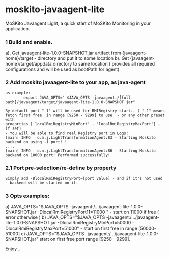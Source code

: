 # moskito-javaagent-lite
MoSKito Javaagent Light, a quick start of MoSKito Monitoring in your application.


### 1 Build and enable.

  a). Get javaagent-lite-1.0.0-SNAPSHOT.jar  artifact from {javaagent-home}/target - directory  and   put it to  some location
  b). Get {javaagent-home}/target/appdata  directory to same location ( provides all required configurations and will be used as bootPath for agent)

### 2 Add  moskito javaagent-lite to your app, as  java-agent
   	as example:
			export JAVA_OPTS=" $JAVA_OPTS -javaagent:/[full   path]/javaagent/target/javaagent-lite-1.0.0-SNAPSHOT.jar"

    By default port "-1" will be used for RMIRegistry start.. ( "-1" means  fetch first free  in range [9250 - 9299] to use  - or any other preset with 
    proeprties ['localRmiRegistryMinPort' - 'localRmiRegistryMaxPort'] - if set) 
    - You will be able to find real Registry port in Logs:
    [main] INFO   o.m.j.LightTransformationAgent:83 - Starting Moskito backend on using -1 port! !
    ....
    [main] INFO   o.m.j.LightTransformationAgent:86 - Starting Moskito backend on 10000 port! Performed successfully!
 
### 2.1 Port pre-selection/re-define by property
   
    Simply add -DlocalRmiRegistryPort=[port value] - and if it's not used - backend will be started on it.
    
    
### 3 Opts examples:    
    
    
    
   a) JAVA_OPTS="$JAVA_OPTS -javaagent:/.../javaagent-lite-1.0.0-SNAPSHOT.jar -DlocalRmiRegistryPort11=11000 " - start on 11000 if free ( error otherwise )
   b) JAVA_OPTS="$JAVA_OPTS -javaagent:/.../javaagent-lite-1.0.0-SNAPSHOT.jar -DlocalRmiRegistryMinPort=50000 -DlocalRmiRegistryMaxPort=51000" - start on first free in range
    [50000-51000]
   c) JAVA_OPTS="$JAVA_OPTS -javaagent:/.../javaagent-lite-1.0.0-SNAPSHOT.jar"  start on first free port range [9250 - 9299].


Enjoy…
